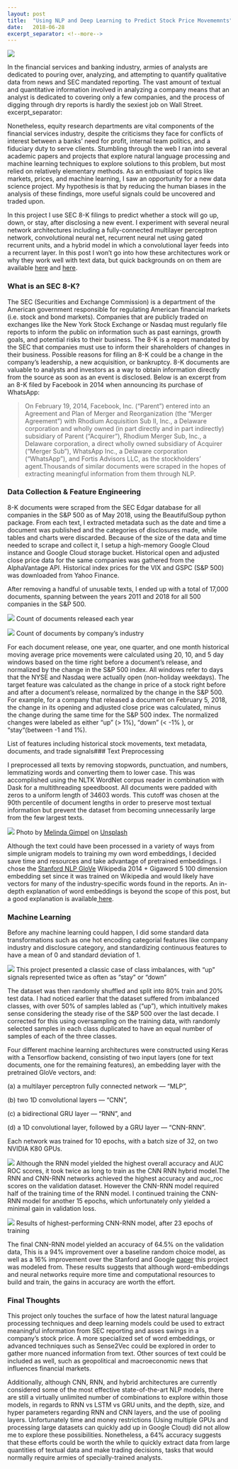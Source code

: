 ```yaml
---
layout:	post
title:	"Using NLP and Deep Learning to Predict Stock Price Movememnts"
date:	2018-06-28
excerpt_separator: <!--more-->
---
```

![](/img/1*FVn6vTtnhgFWzjUPxLteOg.jpeg)

In the financial services and banking industry, armies of analysts are dedicated to pouring over, analyzing, and attempting to quantify qualitative data from news and SEC mandated reporting. The vast amount of textual and quantitative information involved in analyzing a company means that an analyst is dedicated to covering only a few companies, and the process of digging through dry reports is hardly the sexiest job on Wall Street.
excerpt_separator: <!--more-->

Nonetheless, equity research departments are vital components of the financial services industry, despite the criticisms they face for conflicts of interest between a banks’ need for profit, internal team politics, and a fiduciary duty to serve clients. Stumbling through the web I ran into several academic papers and projects that explore natural language processing and machine learning techniques to explore solutions to this problem, but most relied on relatively elementary methods. As an enthusiast of topics like markets, prices, and machine learning, I saw an opportunity for a new data science project. My hypothesis is that by reducing the human biases in the analysis of these findings, more useful signals could be uncovered and traded upon.

In this project I use SEC 8-K filings to predict whether a stock will go up, down, or stay, after disclosing a new event. I experiment with several neural network architectures including a fully-connected multilayer perceptron network, convolutional neural net, recurrent neural net using gated recurrent units, and a hybrid model in which a convolutional layer feeds into a recurrent layer. In this post I won’t go into how these architectures work or why they work well with text data, but quick backgrounds on on them are available [here](https://medium.com/technologymadeeasy/the-best-explanation-of-convolutional-neural-networks-on-the-internet-fbb8b1ad5df8) and [here](https://medium.com/mindorks/understanding-the-recurrent-neural-network-44d593f112a2).

### What is an SEC 8-K?

The SEC (Securities and Exchange Commission) is a department of the American government responsible for regulating American financial markets (i.e. stock and bond markets). Companies that are publicly traded on exchanges like the New York Stock Exchange or Nasdaq must regularly file reports to inform the public on information such as past earnings, growth goals, and potential risks to their business. The 8-K is a report mandated by the SEC that companies must use to inform their shareholders of changes in their business. Possible reasons for filing an 8-K could be a change in the company’s leadership, a new acquisition, or bankruptcy. 8-K documents are valuable to analysts and investors as a way to obtain information directly from the source as soon as an event is disclosed. Below is an excerpt from an 8-K filed by Facebook in 2014 when announcing its purchase of WhatsApp:


> On February 19, 2014, Facebook, Inc. (“Parent”) entered into an Agreement and Plan of Merger and Reorganization (the “Merger Agreement”) with Rhodium Acquisition Sub II, Inc., a Delaware corporation and wholly owned (in part directly and in part indirectly) subsidiary of Parent (“Acquirer”), Rhodium Merger Sub, Inc., a Delaware corporation, a direct wholly owned subsidiary of Acquirer (“Merger Sub”), WhatsApp Inc., a Delaware corporation (“WhatsApp”), and Fortis Advisors LLC, as the stockholders’ agent.Thousands of similar documents were scraped in the hopes of extracting meaningful information from them through NLP.

### Data Collection & Feature Engineering

8-K documents were scraped from the SEC Edgar database for all companies in the S&P 500 as of May 2018, using the BeautifulSoup python package. From each text, I extracted metadata such as the date and time a document was published and the categories of disclosures made, while tables and charts were discarded. Because of the size of the data and time needed to scrape and collect it, I setup a high-memory Google Cloud instance and Google Cloud storage bucket. Historical open and adjusted close price data for the same companies was gathered from the AlphaVantage API. Historical index prices for the VIX and GSPC (S&P 500) was downloaded from Yahoo Finance.

After removing a handful of unusable texts, I ended up with a total of 17,000 documents, spanning between the years 2011 and 2018 for all 500 companies in the S&P 500.

![](/img/1*8_HS2hgzBcEW4t8ZAfYRKw.png)
Count of documents released each year

![](/img/1*v3qs5ObRmR7J6Qjc7SSRRw.png)
Count of documents by company’s industry

For each document release, one year, one quarter, and one month historical moving average price movements were calculated using 20, 10, and 5 day windows based on the time right before a document’s release, and normalized by the change in the S&P 500 index. All windows refer to days that the NYSE and Nasdaq were actually open (non-holiday weekdays). The target feature was calculated as the change in price of a stock right before and after a document’s release, normalized by the change in the S&P 500. For example, for a company that released a document on February 5, 2018, the change in its opening and adjusted close price was calculated, minus the change during the same time for the S&P 500 index. The normalized changes were labeled as either “up” (> 1%), “down” (< -1% ), or “stay“(between -1 and 1%).

List of features including historical stock movements, text metadata, documents, and trade signals### Text Preprocessing

I preprocessed all texts by removing stopwords, punctuation, and numbers, lemmatizing words and converting them to lower case. This was accomplished using the NLTK WordNet corpus reader in combination with Dask for a multithreading speedboost. All documents were padded with zeros to a uniform length of 34603 words. This cutoff was chosen at the 90th percentile of document lengths in order to preserve most textual information but prevent the dataset from becoming unnecessarily large from the few largest texts.

![](/img/0*gKeo7xvAdlN7uLLI)
Photo by [Melinda Gimpel](https://unsplash.com/@melindagimpel?utm_source=medium&utm_medium=referral) on [Unsplash](https://unsplash.com?utm_source=medium&utm_medium=referral)

Although the text could have been processed in a variety of ways from simple unigram models to training my own word embeddings, I decided save time and resources and take advantage of pretrained embeddings. I chose the [Stanford NLP GloVe](https://nlp.stanford.edu/projects/glove) Wikipedia 2014 + Gigaword 5 100 dimension embedding set since it was trained on Wikipedia and would likely have vectors for many of the industry-specific words found in the reports. An in-depth explanation of word embeddings is beyond the scope of this post, but a good explanation is available[ here](https://medium.com/swlh/playing-with-word-vectors-308ab2faa519).

### **Machine Learning**

Before any machine learning could happen, I did some standard data transformations such as one hot encoding categorial features like company industry and disclosure category, and standardizing continuous features to have a mean of 0 and standard deviation of 1.

![](/img/1*xUHLOWMn4C5jG2mNKYFxgg.png)
This project presented a classic case of class imbalances, with “up” signals represented twice as often as “stay” or “down”

The dataset was then randomly shuffled and split into 80% train and 20% test data. I had noticed earlier that the dataset suffered from imbalanced classes, with over 50% of samples labled as (“up”), which intuitively makes sense considering the steady rise of the S&P 500 over the last decade. I corrected for this using oversampling on the training data, with randomly selected samples in each class duplicated to have an equal number of samples of each of the three classes.

Four different machine learning architectures were constructed using Keras with a Tensorflow backend, consisting of two input layers (one for text documents, one for the remaining features), an embedding layer with the pretrained GloVe vectors, and:

(a) a multilayer perceptron fully connected network — “MLP”,

(b) two 1D convolutional layers — “CNN”,

(c) a bidirectional GRU layer — “RNN”, and

(d) a 1D convolutional layer, followed by a GRU layer — “CNN-RNN”.

Each network was trained for 10 epochs, with a batch size of 32, on two NVIDIA K80 GPUs.

![](/img/1*gWqUOCI62sQlDRJH_umX4w.png)
Although the RNN model yielded the highest overall accuracy and AUC ROC scores, it took twice as long to train as the CNN RNN hybrid model.The RNN and CNN-RNN networks achieved the highest accuracy and auc\_roc scores on the validation dataset. However the CNN-RNN model required half of the training time of the RNN model. I continued training the CNN-RNN model for another 15 epochs, which unfortunately only yielded a minimal gain in validation loss.

![](/img/1*RZzeoWetq7JE7aqDzJyVsw.png)
Results of highest-performing CNN-RNN model, after 23 epochs of training

The final CNN-RNN model yielded an accuracy of 64.5% on the validation data, This is a 94% improvement over a baseline random choice model, as well as a 16% improvement over the Stanford and Google [paper](https://nlp.stanford.edu/pubs/lrec2014-stock.pdf) this project was modeled from. These results suggests that although word-embeddings and neural networks require more time and computational resources to build and train, the gains in accuracy are worth the effort.

### Final Thoughts

This project only touches the surface of how the latest natural language processing techniques and deep learning models could be used to extract meaningful information from SEC reporting and asses swings in a company’s stock price. A more specialized set of word embeddings, or advanced techniques such as Sense2Vec could be explored in order to gather more nuanced information from text. Other sources of text could be included as well, such as geopolitical and macroeconomic news that influences financial markets.

Additionally, although CNN, RNN, and hybrid architectures are currently considered some of the most effective state-of-the-art NLP models, there are still a virtually unlimited number of combinations to explore within those models, in regards to RNN vs LSTM vs GRU units, and the depth, size, and hyper parameters regarding RNN and CNN layers, and the use of pooling layers. Unfortunately time and money restrictions (Using multiple GPUs and processing large datasets can quickly add up in Google Cloud) did not allow me to explore these possibilities. Nonetheless, a 64% accuracy suggests that these efforts could be worth the while to quickly extract data from large quantities of textual data and make trading decisions, tasks that would normally require armies of specially-trained analysts.
